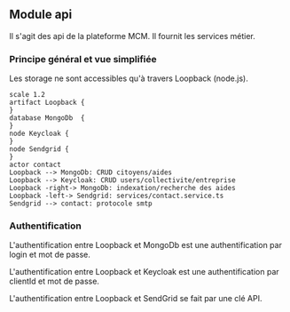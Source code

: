 ## Module api

Il s'agit des api de la plateforme MCM. Il fournit les services métier.

### Principe général et vue simplifiée

Les storage ne sont accessibles qu'à travers Loopback (node.js).

```plantuml
scale 1.2
artifact Loopback {
}
database MongoDb  {
}
node Keycloak {
}
node Sendgrid {
}
actor contact
Loopback --> MongoDb: CRUD citoyens/aides
Loopback --> Keycloak: CRUD users/collectivite/entreprise
Loopback -right-> MongoDb: indexation/recherche des aides
Loopback -left-> Sendgrid: services/contact.service.ts
Sendgrid --> contact: protocole smtp
```

### Authentification

L'authentification entre Loopback et MongoDb est une authentification par login et mot de passe.

L'authentification entre Loopback et Keycloak est une authentification par clientId et mot de passe.

L'authentification entre Loopback et SendGrid se fait par une clé API.
